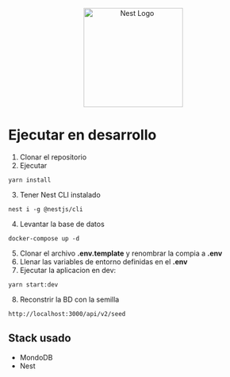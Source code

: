 <p align="center">
  <a href="http://nestjs.com/" target="blank"><img src="https://nestjs.com/img/logo-small.svg" width="200" alt="Nest Logo" /></a>
</p>

# Ejecutar en desarrollo

1. Clonar el repositorio
2. Ejecutar
```
yarn install
```
3. Tener Nest CLI instalado
```
nest i -g @nestjs/cli
```
4. Levantar la base de datos
```
docker-compose up -d
```
5. Clonar el archivo __.env.template__ y renombrar la compia a __.env__
6. Llenar las variables de entorno definidas en el __.env__
7. Ejecutar la aplicacion en dev:
```
yarn start:dev
```
8. Reconstrir la BD con la semilla
```
http://localhost:3000/api/v2/seed
```

## Stack usado
* MondoDB
* Nest